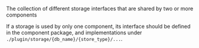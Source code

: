 The collection of different storage interfaces that are shared by two or more components

If a storage is used by only one component, its interface should be defined in the component package, and implementations under `./plugin/storage/{db_name}/{store_type}/...`.

